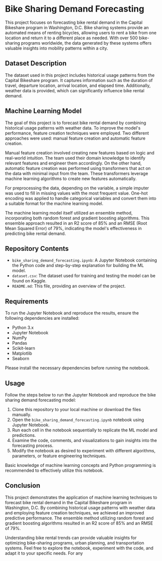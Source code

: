# Bike Sharing Demand Forecasting

This project focuses on forecasting bike rental demand in the Capital Bikeshare program in Washington, D.C. Bike sharing systems provide an automated means of renting bicycles, allowing users to rent a bike from one location and return it to a different place as needed. With over 500 bike-sharing programs worldwide, the data generated by these systems offers valuable insights into mobility patterns within a city.

## Dataset Description

The dataset used in this project includes historical usage patterns from the Capital Bikeshare program. It captures information such as the duration of travel, departure location, arrival location, and elapsed time. Additionally, weather data is provided, which can significantly influence bike rental demand.

## Machine Learning Model

The goal of this project is to forecast bike rental demand by combining historical usage patterns with weather data. To improve the model's performance, feature creation techniques were employed. Two different approaches were used: manual feature creation and automatic feature creation.

Manual feature creation involved creating new features based on logic and real-world intuition. The team used their domain knowledge to identify relevant features and engineer them accordingly. On the other hand, automatic feature creation was performed using transformers that act on the data with minimal input from the team. These transformers leverage machine learning algorithms to create new features automatically.

For preprocessing the data, depending on the variable, a simple imputer was used to fill in missing values with the most frequent value. One-hot encoding was applied to handle categorical variables and convert them into a suitable format for the machine learning model.

The machine learning model itself utilized an ensemble method, incorporating both random forest and gradient boosting algorithms. This ensemble approach resulted in an R2 score of 85% and an RMSE (Root Mean Squared Error) of 79%, indicating the model's effectiveness in predicting bike rental demand.

## Repository Contents

- `bike_sharing_demand_forecasting.ipynb`: A Jupyter Notebook containing the Python code and step-by-step explanation for building the ML model.
- `dataset.csv`: The dataset used for training and testing the model can be found on Kaggle.
- `README.md`: This file, providing an overview of the project.

## Requirements

To run the Jupyter Notebook and reproduce the results, ensure the following dependencies are installed:

- Python 3.x
- Jupyter Notebook
- NumPy
- Pandas
- Scikit-learn
- Matplotlib
- Seaborn

Please install the necessary dependencies before running the notebook.

## Usage

Follow the steps below to run the Jupyter Notebook and reproduce the bike sharing demand forecasting model:

1. Clone this repository to your local machine or download the files manually.
2. Open the `bike_sharing_demand_forecasting.ipynb` notebook using Jupyter Notebook.
3. Run each cell in the notebook sequentially to replicate the ML model and predictions.
4. Examine the code, comments, and visualizations to gain insights into the forecasting process.
5. Modify the notebook as desired to experiment with different algorithms, parameters, or feature engineering techniques.

Basic knowledge of machine learning concepts and Python programming is recommended to effectively utilize this notebook.

## Conclusion

This project demonstrates the application of machine learning techniques to forecast bike rental demand in the Capital Bikeshare program in Washington, D.C. By combining historical usage patterns with weather data and employing feature creation techniques, we achieved an improved predictive performance. The ensemble method utilizing random forest and gradient boosting algorithms resulted in an R2 score of 85% and an RMSE of 79%.

Understanding bike rental trends can provide valuable insights for optimizing bike-sharing programs, urban planning, and transportation systems. Feel free to explore the notebook, experiment with the code, and adapt it to your specific needs. For any
